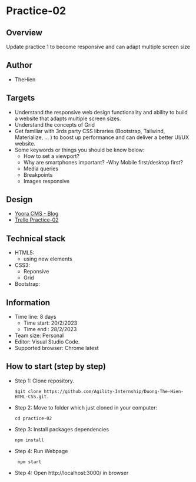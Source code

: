 # Practice-02
## Overview
Update practice 1 to become responsive and can adapt multiple screen size
## Author
- TheHien
## Targets
- Understand the responsive web design functionality and ability to build a website that adapts multiple screen sizes.
- Understand the concepts of Grid
- Get familiar with 3rds party CSS libraries (Bootstrap, Tailwind, Materialize, … ) to boost up performance and can deliver a better UI/UX website.
- Some keywords or things you should be know below:
    - How to set a viewport?
    - Why are smartphones important?
        -Why Mobile first/desktop first?
    - Media queries
    - Breakpoints
    - Images responsive
## Design
- [Yoora CMS - Blog](https://www.figma.com/file/vxpGwXCoCTOmemQ77z9UYB/Yoora-CMS?node-id=0%3A1988&t=T90XuWtTxa5ltOub-0)
- [Trello Practice-02](https://trello.com/b/F6j0fCPm/html-css-practice-02)

## Technical stack
- HTML5:
    - using new elements
- CSS3:
    - Reponsive
    - Grid
- Bootstrap:
## Information
- Time line: 8 days
    - Time start: 20/2/2023
    - Time end : 28/2/2023
- Team size: Personal
- Editor: Visual Studio Code.
- Supported browser: Chrome latest
## How to start (step by step)
- Step 1: Clone repository.
    ~~~
    $git clone https://github.com/Agility-Internship/Duong-The-Hien-HTML-CSS.git.
    ~~~
- Step 2: Move to folder which just cloned in your computer:
    ~~~
    cd practice-02
    ~~~
- Step 3: Install packages dependencies
    ~~~
    npm install
    ~~~
- Step 4: Run Webpage
    ~~~
     npm start
    ~~~
- Step 4: Open http://localhost:3000/ in browser

